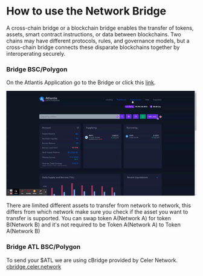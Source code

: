 # How to use the Network Bridge

A cross-chain bridge or a blockchain bridge enables the transfer of tokens, assets, smart contract instructions, or data between blockchains. Two chains may have different protocols, rules, and governance models, but a cross-chain bridge connects these disparate blockchains together by interoperating securely.

### Bridge BSC/Polygon

On the Atlantis Application go to the Bridge or click this [link](https://atlantis.loans/bridge).

![](<../../.gitbook/assets/image (7).png>)

There are limited different assets to transfer from network to network, this differs from which network make sure you check if the asset you want to transfer is supported. You can swap token A(Network A) for token B(Network B) and it's not required to be Token A(Network A) to Token A(Network B)



### Bridge ATL BSC/Polygon

To send your $ATL we are using cBridge provided by Celer Network. [cbridge.celer.network](https://cbridge.celer.network/#/transfer)
